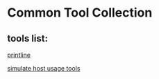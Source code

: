 # Common Tool Collection



## tools list:

[printline](https://github.com/franklin-gaoxy/tools/blob/main/src/printline/readme.md)

[simulate host usage tools](https://github.com/franklin-gaoxy/tools/tree/main/src/simulate%20host%20usage)
